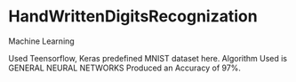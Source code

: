 # HandWrittenDigitsRecognization
Machine Learning

Used Teensorflow, Keras predefined MNIST dataset here.
Algorithm Used is GENERAL NEURAL NETWORKS
Produced an Accuracy of 97%.
